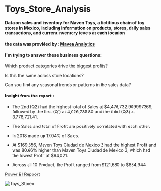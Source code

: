 # Toys_Store_Analysis 

#### Data on sales and inventory for Maven Toys, a fictitious chain of toy stores in Mexico, including information on products, stores, daily sales transactions, and current inventory levels at each location 
#### the data was provided by : [Maven Analytics](https://www.mavenanalytics.io/data-playground?page=3)
#### I'm trying to answer these business questions: 

Which product categories drive the biggest profits? 

Is this the same across store locations?

Can you find any seasonal trends or patterns in the sales data?


#### Insight from the report :


- The 2nd (Q2) had the highest total of Sales at $4,476,732.909997369, followed by the first (Q1) at 4,026,735.80 and the third (Q3) at 3,778,721.41.
 
- The Sales and total of Profit are positively correlated with each other.
   
- In 2018 made up 17.04% of Sales.

- At $169,856, Maven Toys Ciudad de Mexico 2 had the highest Profit and was 80.66% higher than Maven Toys Ciudad de Mexico 3, which had the lowest Profit at $94,021.
  
- Across all 10 Product, the Profit ranged from $121,680 to $834,944.


[Power BI Repport](https://app.powerbi.com/view?=reportEmbed?reportId=279db3fe-46f1-4c67-8297-7ddb9c7e3bcc&autoAuth=true&ctid=1158e2d5-dc24-41ad-abce-62841076dbde)


![Toys_Store](https://user-images.githubusercontent.com/91919362/215819206-7928dc7e-efeb-4599-87f9-5f7167e9e1af.jpg)=

